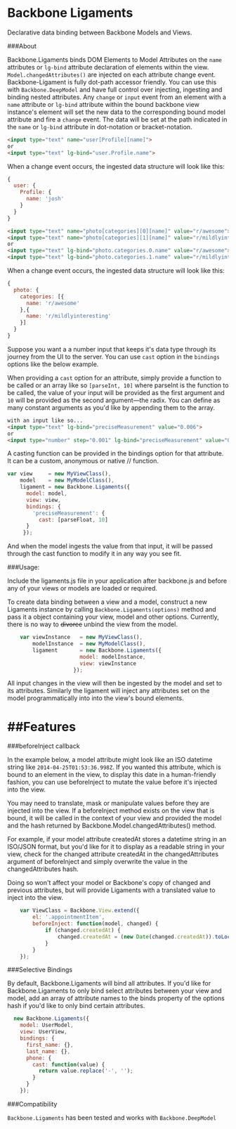 Backbone Ligaments
===============

Declarative data binding between Backbone Models and Views.

###About

Backbone.Ligaments binds DOM Elements to Model Attributes on the `name` attributes or `lg-bind` attribute declaration of elements within the view. 
`Model.changedAttributes()` are injected on each attribute change event. Backbone-Ligament is fully dot-path accessor friendly. You can use this with `Backbone.DeepModel`
and have full control over injecting, ingesting and binding nested attributes. Any `change` or `input` event from an element 
with a `name` attribute or `lg-bind` attribute within the bound backbone view instance's element will set the new data to the corresponding bound model attribute 
and fire a `change` event. The data will be set at the path indicated in the `name` or `lg-bind` attribute in dot-notation or bracket-notation.

```html
<input type="text" name="user[Profile][name]">
or
<input type="text" lg-bind="user.Profile.name">
```

When a change event occurs, the ingested data structure will look like this:

```js
{
  user: {
    Profile: {
      name: 'josh'
    }
  }
}

```

```html
<input type="text" name="photo[categories][0][name]" value="r/awesome">
<input type="text" name="photo[categories][1][name]" value="r/mildlyinteresting">
or 	
<input type="text" lg-bind="photo.categories.0.name" value="r/awesome">
<input type="text" lg-bind="photo.categories.1.name" value="r/mildlyinteresting">
```

When a change event occurs, the ingested data structure will look like this:

```js
{
  photo: {
    categories: [{
      name: 'r/awesome'
    },{
      name: 'r/mildlyinteresting'
    }]
  }
}

```

Suppose you want a a number input that keeps it's data type through its journey from the UI to the server. You can use `cast` option in the `bindings` options like the below example.

When providing a `cast` option for an attribute, simply provide a function to be called or an array like so `[parseInt, 10]` where parseInt is the function to be called, the value of your input will be provided as the first argument and `10` will be provided as the second argument—the radix. You can define as many constant arguments as you'd like by appending them to the array. 

```html 
with an input like so...
<input type="text" lg-bind="preciseMeasurement" value="0.006">
or
<input type="number" step="0.001" lg-bind="preciseMeasurement" value="0.006">
```

A casting function can be provided in the bindings option for that attribute. It can be a custom, anonymous or native // function.

```js
var view     = new MyViewClass(),
    model    = new MyModelClass(),
    ligament = new Backbone.Ligaments({
      model: model,
      view: view,
      bindings: {
        'preciseMeasurement': {
          cast: [parseFloat, 10]
      }
     });

```

And when the model ingests the value from that input, it will be passed through the cast function to modify it in any way you see fit.

###Usage:

Include the ligaments.js file in your application after backbone.js and before any of your views or models are loaded or required.

To create data binding between a view and a model, construct a new Ligaments instance by calling `Backbone.Ligaments(options)` method and pass it a object containing your view, model and other options. Currently, there is no way to ~~divorce~~ unbind the view from the model.

```js
	var viewInstance   = new MyViewClass(),
	    modelInstance  = new MyModelClass(),
	    ligament       = new Backbone.Ligaments({
	    		       model: modelInstance, 
	    		       view: viewInstance
	    		     });
```

All input changes in the view will then be ingested by the model and set to its attributes. 
Similarly the ligament will inject any attributes set on the model programmatically into into the view's bound elements.

##Features
====================

###beforeInject callback

In the example below, a model attribute might look like an ISO datetime string like `2014-04-25T01:53:36.998Z`. If you wanted this attribute, which is bound to an element in the view, to display this date in a human-friendly fashion, you can use beforeInject to mutate the value before it's injected into the view.

You may need to translate, mask or manipulate values before they are injected into the view. If a beforeInject method exists on the view that is bound, it will be called in the context of your view and provided the model and the hash returned by Backbone.Model.changedAttributes() method.

For example, if your model attribute createdAt stores a datetime string in an ISO/JSON format, but you'd like for it to display as a readable string in your view, check for the changed attribute createdAt in the changedAttributes argument of beforeInject and simply overwrite the value in the changedAttributes hash.

Doing so won't affect your model or Backbone's copy of changed and previous attributes, but will provide Ligaments with a translated value to inject into the view.

```js
	var ViewClass = Backbone.View.extend({
		el: '.appointmentItem',
		beforeInject: function(model, changed) {
			if (changed.createdAt) {
				changed.createdAt = (new Date(changed.createdAt)).toLocaleString();
			}
		}
	});
```

###Selective Bindings

By default, Backbone.Ligaments will bind all attributes. If you'd like for Backbone.Ligaments to only bind select attributes between your view and model, add an array of attribute names to the binds property of the options hash if you'd like to only bind certain attributes.

```js
  new Backbone.Ligaments({
    model: UserModel,
    view: UserView,
    bindings: {
      first_name: {},
      last_name: {},
      phone: {
        cast: function(value) {
          return value.replace('-', '');
        }
      }
	});
```

###Compatibility

`Backbone.Ligaments` has been tested and works with `Backbone.DeepModel`
